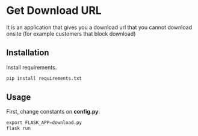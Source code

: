 # Get Download URL

It is an application that gives you a download url that you cannot download onsite (for example customers that block download)

## Installation

Install requirements.
```bash
pip install requirements.txt
```

## Usage

First, change constants on **config.py**.

```python
export FLASK_APP=download.py
flask run
```


